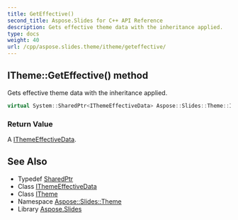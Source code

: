 ```yaml
---
title: GetEffective()
second_title: Aspose.Slides for C++ API Reference
description: Gets effective theme data with the inheritance applied.
type: docs
weight: 40
url: /cpp/aspose.slides.theme/itheme/geteffective/
---
```

## ITheme::GetEffective() method


Gets effective theme data with the inheritance applied.

```cpp
virtual System::SharedPtr<IThemeEffectiveData> Aspose::Slides::Theme::ITheme::GetEffective()=0
```


### Return Value

A [IThemeEffectiveData](../../ithemeeffectivedata/).

## See Also

* Typedef [SharedPtr](../../system/sharedptr/)
* Class [IThemeEffectiveData](../ithemeeffectivedata/)
* Class [ITheme](./)
* Namespace [Aspose::Slides::Theme](../)
* Library [Aspose.Slides](../../)